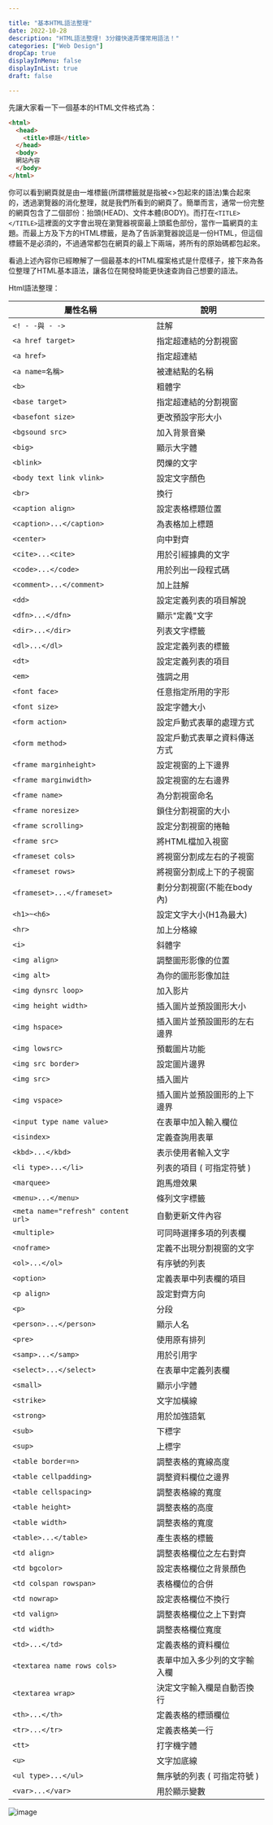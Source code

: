 ```yaml
---

title: "基本HTML語法整理"
date: 2022-10-28
description: "HTML語法整理! 3分鐘快速弄懂常用語法！"
categories: ["Web Design"]
dropCap: true
displayInMenu: false
displayInList: true
draft: false

---
```


先讓大家看一下一個基本的HTML文件格式為：
```html
<html>
  <head>
    <title>標題</title>
  </head>
  <body>
  網站內容
  </body>
</html>
```
 
你可以看到網頁就是由一堆標籤(所謂標籤就是指被<>包起來的語法)集合起來的，透過瀏覽器的消化整理，就是我們所看到的網頁了。簡單而言，通常一份完整的網頁包含了二個部份：抬頭(HEAD)、文件本體(BODY)。而打在`<TITLE></TITLE>`這裡面的文字會出現在瀏覽器視窗最上頭藍色部份，當作一篇網頁的主題。而最上方及下方的HTML標籤，是為了告訴瀏覽器說這是一份HTML，但這個標籤不是必須的，不過通常都包在網頁的最上下兩端，將所有的原始碼都包起來。

看過上述內容你已經瞭解了一個最基本的HTML檔案格式是什麼樣子，接下來為各位整理了HTML基本語法，讓各位在開發時能更快速查詢自己想要的語法。

Html語法整理：

|	屬性名稱	|	說明	|
|	 -------------------------------------- 	|	 -------------------------------------- 	|
| `	<! - -與 - ->	` |	註解	|
| `	<a href target>	` |	指定超連結的分割視窗	|
| `	<a href>	` |	指定超連結	|
| `	<a name=名稱>	` |	被連結點的名稱	|
| `	<b>	` |	粗體字	|
| `	<base target>	` |	指定超連結的分割視窗	|
| `	<basefont size>	` |	更改預設字形大小	|
| `	<bgsound src>	` |	加入背景音樂	|
| `	<big>	` |	顯示大字體	|
| `	<blink>	` |	閃爍的文字	|
| `	<body text link vlink>	` |	設定文字顏色	|
| `	<br>	` |	換行	|
| `	<caption align>	` |	設定表格標題位置	|
| `	<caption>...</caption>	` |	為表格加上標題	|
| `	<center>	` |	向中對齊	|
| `	<cite>...<cite>	` |	用於引經據典的文字	|
| `	<code>...</code>	` |	用於列出一段程式碼	|
| `	<comment>...</comment>	` |	加上註解	|
| `	<dd>	` |	設定定義列表的項目解說	|
| `	<dfn>...</dfn>	` |	顯示"定義"文字	|
| `	<dir>...</dir>	` |	列表文字標籤	|
| `	<dl>...</dl>	` |	設定定義列表的標籤	|
| `	<dt>	` |	設定定義列表的項目	|
| `	<em>	` |	強調之用	|
| `	<font face>	` |	任意指定所用的字形	|
| `	<font size>	` |	設定字體大小	|
| `	<form action>	` |	設定戶動式表單的處理方式	|
| `	<form method>	` |	設定戶動式表單之資料傳送方式	|
| `	<frame marginheight>	` |	設定視窗的上下邊界	|
| `	<frame marginwidth>	` |	設定視窗的左右邊界	|
| `	<frame name>	` |	為分割視窗命名	|
| `	<frame noresize>	` |	鎖住分割視窗的大小	|
| `	<frame scrolling>	` |	設定分割視窗的捲軸	|
| `	<frame src>	` |	將HTML檔加入視窗	|
| `	<frameset cols>	` |	將視窗分割成左右的子視窗	|
| `	<frameset rows>	` |	將視窗分割成上下的子視窗	|
| `	<frameset>...</frameset>	` |	劃分分割視窗(不能在body內)	|
| `	<h1>~<h6>	` |	設定文字大小(H1為最大)	|
| `	<hr>	` |	加上分格線	|
| `	<i>	` |	斜體字	|
| `	<img align>	` |	調整圖形影像的位置	|
| `	<img alt>	` |	為你的圖形影像加註	|
| `	<img dynsrc loop>	` |	加入影片	|
| `	<img height width>	` |	插入圖片並預設圖形大小	|
| `	<img hspace>	` |	插入圖片並預設圖形的左右邊界	|
| `	<img lowsrc>	` |	預載圖片功能	|
| `	<img src border>	` |	設定圖片邊界	|
| `	<img src>	` |	插入圖片	|
| `	<img vspace>	` |	插入圖片並預設圖形的上下邊界	|
| `	<input type name value>	` |	在表單中加入輸入欄位	|
| `	<isindex>	` |	定義查詢用表單	|
| `	<kbd>...</kbd>	` |	表示使用者輸入文字	|
| `	<li type>...</li>	` |	列表的項目 ( 可指定符號 )	|
| `	<marquee>	` |	跑馬燈效果	|
| `	<menu>...</menu>	` |	條列文字標籤	|
| `	<meta name="refresh" content url>	` |	自動更新文件內容	|
| `	<multiple>	` |	可同時選擇多項的列表欄	|
| `	<noframe>	` |	定義不出現分割視窗的文字	|
| `	<ol>...</ol>	` |	有序號的列表	|
| `	<option>	` |	定義表單中列表欄的項目	|
| `	<p align>	` |	設定對齊方向	|
| `	<p>	` |	分段	|
| `	<person>...</person>	` |	顯示人名	|
| `	<pre>	` |	使用原有排列	|
| `	<samp>...</samp>	` |	用於引用字	|
| `	<select>...</select>	` |	在表單中定義列表欄	|
| `	<small>	` |	顯示小字體	|
| `	<strike>	` |	文字加橫線	|
| `	<strong>	` |	用於加強語氣	|
| `	<sub>	` |	下標字	|
| `	<sup>	` |	上標字	|
| `	<table border=n>	` |	調整表格的寬線高度	|
| `	<table cellpadding>	` |	調整資料欄位之邊界	|
| `	<table cellspacing>	` |	調整表格線的寬度	|
| `	<table height>	` |	調整表格的高度	|
| `	<table width>	` |	調整表格的寬度	|
| `	<table>...</table>	` |	產生表格的標籤	|
| `	<td align>	` |	調整表格欄位之左右對齊	|
| `	<td bgcolor>	` |	設定表格欄位之背景顏色	|
| `	<td colspan rowspan>	` |	表格欄位的合併	|
| `	<td nowrap>	` |	設定表格欄位不換行	|
| `	<td valign>	` |	調整表格欄位之上下對齊	|
| `	<td width>	` |	調整表格欄位寬度	|
| `	<td>...</td>	` |	定義表格的資料欄位	|
| `	<textarea name rows cols>	` |	表單中加入多少列的文字輸入欄	|
| `	<textarea wrap>	` |	決定文字輸入欄是自動否換行	|
| `	<th>...</th>	` |	定義表格的標頭欄位	|
| `	<tr>...</tr>	` |	定義表格美一行	|
| `	<tt>	` |	打字機字體	|
| `	<u>	` |	文字加底線	|
| `	<ul type>...</ul>	` |	無序號的列表 ( 可指定符號 )	|
| `	<var>...</var>	` |	用於顯示變數	|
![image](https://user-images.githubusercontent.com/61068739/198489664-87b1a473-869f-4219-8728-1c3b25bfe121.png)
